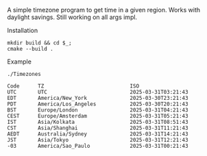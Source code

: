 A simple timezone program to get time in a given region. Works with daylight savings. Still working on all args impl.

Installation

```
mkdir build && cd $_;
cmake --build .
```

Example 

```
./Timezones
```

```
Code      TZ                            ISO
UTC       UTC                           2025-03-31T03:21:43
EDT       America/New_York              2025-03-30T23:21:43
PDT       America/Los_Angeles           2025-03-30T20:21:43
BST       Europe/London                 2025-03-31T04:21:43
CEST      Europe/Amsterdam              2025-03-31T05:21:43
IST       Asia/Kolkata                  2025-03-31T08:51:43
CST       Asia/Shanghai                 2025-03-31T11:21:43
AEDT      Australia/Sydney              2025-03-31T14:21:43
JST       Asia/Tokyo                    2025-03-31T12:21:43
-03       America/Sao_Paulo             2025-03-31T00:21:43

```
